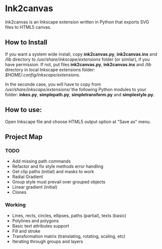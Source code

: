 # Ink2canvas

Ink2canvas is an Inkscape extension written in Python that exports SVG files to HTML5 canvas.


## How to Install

If you want a system wide install, copy **ink2canvas.py**, **ink2canvas.inx** and */lib* directory to */usr/share/inkscape/extensions* folder (or similar), if you have permission.
If not, put files **ink2canvas.py**, **ink2canvas.inx**  and */lib* directory in local Inkscape extensions folder:  *$HOME/.config/inkscape/extensions*.

In the seconde case, you will have to copy from */usr/share/inkscape/extensions/* the following Python modules to your folder: **inkex.py**, **simplepath.py**, **simpletransform.py** and **simplestyle.py**.


## How to use:
Open Inkscape file and choose HTML5 output option at "Save as" menu.

    
## Project Map

### TODO
* Add missing path commands
* Refactor and fix style methods error handling
* Get clip paths (initial) and masks to work
* Radial Gradient 
* Group style must prevail over grouped objects
* Linear gradient (initial)
* Clones

### Working
* Lines, rects, circles, ellipses, paths (partial), texts (basic)
* Polylines and polygons
* Basic text attributes support
* Fill and stroke
* Transformation matrix (translating, rotating, scaling, etc)
* Iterating through groups and layers
